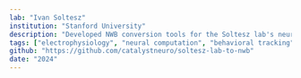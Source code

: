 ```yaml
---
lab: "Ivan Soltesz"
institution: "Stanford University"
description: "Developed NWB conversion tools for the Soltesz lab's neuroscience datasets. The tools facilitate the standardization of experimental data into the NWB format, supporting the lab's research in neural circuit dynamics and computational neuroscience."
tags: ["electrophysiology", "neural computation", "behavioral tracking"]
github: "https://github.com/catalystneuro/soltesz-lab-to-nwb"
date: "2024"
---
```


